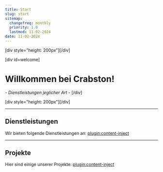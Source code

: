 ```yaml
---
title: Start
slug: start
sitemap:
  changefreq: monthly
  priority: 1.0
  lastmod: 11-02-2024
date: 11-02-2024
---
```


[div style="height: 200px"][/div]

[div id=welcome]
# Willkommen bei Crabston!
_- Dienstleistungen jeglicher Art -_
[/div]

[div style="height: 200px"][/div]

---
## Dienstleistungen
Wir bieten folgende Dienstleistungen an:
[plugin:content-inject](/dienstleistungen/_carousel)

---
## Projekte
Hier sind einige unserer Projekte:
[plugin:content-inject](/projekte/_carousel)
